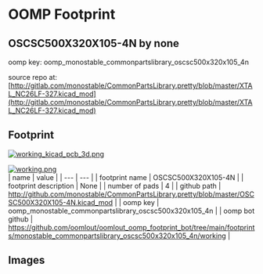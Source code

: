 # OOMP Footprint  
## OSCSC500X320X105-4N  by none  
  
oomp key: oomp_monostable_commonpartslibrary_oscsc500x320x105_4n  
  
source repo at: [http://gitlab.com/monostable/CommonPartsLibrary.pretty/blob/master/XTAL_NC26LF-327.kicad_mod](http://gitlab.com/monostable/CommonPartsLibrary.pretty/blob/master/XTAL_NC26LF-327.kicad_mod)  
## Footprint  
  
[![working_kicad_pcb_3d.png](working_kicad_pcb_3d_600.png)](working_kicad_pcb_3d.png)  
  
[![working.png](working_600.png)](working.png)  
| name | value | 
| --- | --- | 
| footprint name | OSCSC500X320X105-4N | 
| footprint description | None | 
| number of pads | 4 | 
| github path | http://github.com/monostable/CommonPartsLibrary.pretty/blob/master/OSCSC500X320X105-4N.kicad_mod | 
| oomp key | oomp_monostable_commonpartslibrary_oscsc500x320x105_4n | 
| oomp bot github | https://github.com/oomlout/oomlout_oomp_footprint_bot/tree/main/footprints/monostable_commonpartslibrary_oscsc500x320x105_4n/working | 
## Images  
